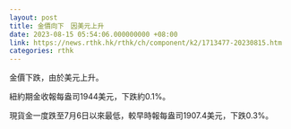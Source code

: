 ```yaml
---
layout: post
title: 金價向下　因美元上升
date: 2023-08-15 05:54:06.000000000 +08:00
link: https://news.rthk.hk/rthk/ch/component/k2/1713477-20230815.htm
categories: rthk
---
```


金價下跌，由於美元上升。

紐約期金收報每盎司1944美元，下跌約0.1%。

現貨金一度跌至7月6日以來最低，較早時報每盎司1907.4美元，下跌0.3%。
